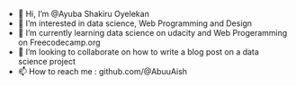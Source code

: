 - 👋 Hi, I’m @Ayuba Shakiru Oyelekan
- 👀 I’m interested in data science, Web Programming and Design
- 🌱 I’m currently learning data science on udacity and Web Progeramming on Freecodecamp.org
- 💞️ I’m looking to collaborate on how to write a blog post on a data science project
- 📫 How to reach me : github.com/@AbuuAish

<!---
AbuuAish/AbuuAish is a ✨ special ✨ repository because its `README.md` (this file) appears on your GitHub profile.
You can click the Preview link to take a look at your changes.
--->
